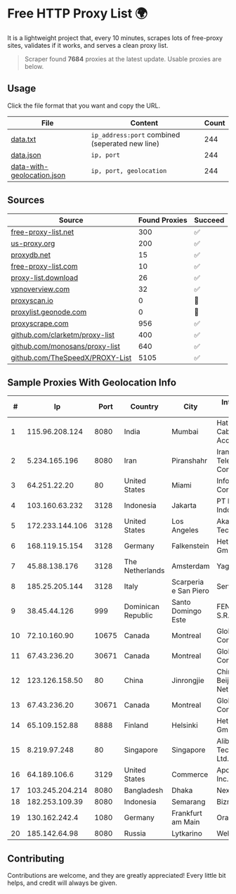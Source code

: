
# Free HTTP Proxy List 🌍

It is a lightweight project that, every 10 minutes, scrapes lots of free-proxy sites, validates if it works, and serves a clean proxy list.


> Scraper found **7684** proxies at the latest update. Usable proxies are below.

## Usage

Click the file format that you want and copy the URL.


|File|Content|Count|
|----|-------|-----|
|[data.txt](https://raw.githubusercontent.com/themiralay/Proxy-List-World/master/data.txt)|`ip_address:port` combined (seperated new line)|244|
|[data.json](https://raw.githubusercontent.com/themiralay/Proxy-List-World/master/data.json)|`ip, port`|244|
|[data-with-geolocation.json](https://raw.githubusercontent.com/themiralay/Proxy-List-World/master/data-with-geolocation.json)|`ip, port, geolocation`|244|

## Sources

|Source|Found Proxies|Succeed|
|------|-------------|-------|
|[free-proxy-list.net](https://free-proxy-list.net)|300|✅|
|[us-proxy.org](https://www.us-proxy.org)|200|✅|
|[proxydb.net](http://proxydb.net)|15|✅|
|[free-proxy-list.com](https://free-proxy-list.com/?page=&port=&type%5B%5D=http&type%5B%5D=https&up_time=0&search=Search)|10|✅|
|[proxy-list.download](https://www.proxy-list.download/HTTP)|26|✅|
|[vpnoverview.com](https://vpnoverview.com/privacy/anonymous-browsing/free-proxy-servers)|32|✅|
|[proxyscan.io](https://www.proxyscan.io)|0|🚫|
|[proxylist.geonode.com](https://proxylist.geonode.com/api/proxy-list?limit=300&page=1&sort_by=lastChecked&sort_type=desc&protocols=http,https)|0|🚫|
|[proxyscrape.com](https://api.proxyscrape.com/v2/?request=displayproxies&protocol=http&timeout=10000&country=all&ssl=all&anonymity=all)|956|✅|
|[github.com/clarketm/proxy-list](https://raw.githubusercontent.com/clarketm/proxy-list/master/proxy-list-raw.txt)|400|✅|
|[github.com/monosans/proxy-list](https://raw.githubusercontent.com/monosans/proxy-list/main/proxies/http.txt)|640|✅|
|[github.com/TheSpeedX/PROXY-List](https://raw.githubusercontent.com/TheSpeedX/PROXY-List/master/http.txt)|5105|✅|


## Sample Proxies With Geolocation Info

|#|Ip|Port|Country|City|Internet Service Provider|
|-|--|----|-------|----|-------------------------|
|1|115.96.208.124|8080|India|Mumbai|Hathway IP over Cable Internet Access|
|2|5.234.165.196|8080|Iran|Piranshahr|Iran Telecommunication Company PJS|
|3|64.251.22.20|80|United States|Miami|Infolink Global Corporation|
|4|103.160.63.232|3128|Indonesia|Jakarta|PT Herza Digital Indonesia|
|5|172.233.144.106|3128|United States|Los Angeles|Akamai Technologies, Inc.|
|6|168.119.15.154|3128|Germany|Falkenstein|Hetzner Online GmbH|
|7|45.88.138.176|3128|The Netherlands|Amsterdam|Yaglom Labs Ltd|
|8|185.25.205.144|3128|Italy|Scarperia e San Piero|Servereasy Italy|
|9|38.45.44.126|999|Dominican Republic|Santo Domingo Este|FENIX NETWORKS, S.R.L.|
|10|72.10.160.90|10675|Canada|Montreal|GloboTech Communications|
|11|67.43.236.20|30671|Canada|Montreal|GloboTech Communications|
|12|123.126.158.50|80|China|Jinrongjie|China Unicom Beijing Province Network|
|13|67.43.236.20|30671|Canada|Montreal|GloboTech Communications|
|14|65.109.152.88|8888|Finland|Helsinki|Hetzner Online GmbH|
|15|8.219.97.248|80|Singapore|Singapore|Alibaba (US) Technology Co., Ltd.|
|16|64.189.106.6|3129|United States|Commerce|Apogee Telecom Inc.|
|17|103.245.204.214|8080|Bangladesh|Dhaka|Next Online Ltd.|
|18|182.253.109.39|8080|Indonesia|Semarang|Biznet Metronet|
|19|130.162.242.4|1080|Germany|Frankfurt am Main|Oracle Corporation|
|20|185.142.64.98|8080|Russia|Lytkarino|Wellcom-l ISP|



## Contributing

Contributions are welcome, and they are greatly appreciated! Every
little bit helps, and credit will always be given.

